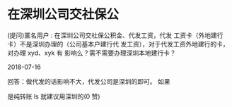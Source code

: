# 在深圳公司交社保公

(提问)匿名用户 : 在深圳公司交社保公积金、代发工资，代发 工资卡（外地建行卡）不是深圳办理的（公司基本户建行代 发工资），对于代发工资外地建行的卡，对办理 xyd、xyk 有 影响么？需不需要办理深圳本地建行卡？

2018-07-16

回答：做代发的话影响不大，代发公司是深圳的即可。 如果

是纯转账 ls 就建议用深圳的(0 赞)